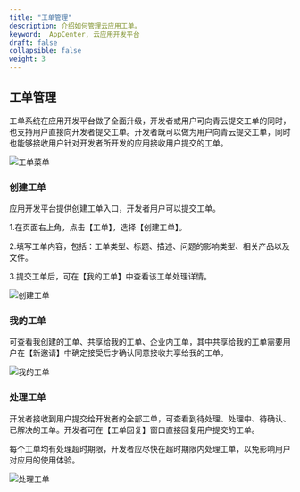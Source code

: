 ```yaml
---
title: "工单管理"
description: 介绍如何管理云应用工单。
keyword:  AppCenter, 云应用开发平台
draft: false
collapsible: false
weight: 3
---
```


## 工单管理

工单系统在应用开发平台做了全面升级，开发者或用户可向青云提交工单的同时，也支持用户直接向开发者提交工单。开发者既可以做为用户向青云提交工单，同时也能够接收用户针对开发者所开发的应用接收用户提交的工单。

![工单菜单](/appcenter/dev-platform/platform-manage/_image/ticket-menu.png)

### 创建工单

应用开发平台提供创建工单入口，开发者用户可以提交工单。

1.在页面右上角，点击【工单】，选择【创建工单】。

2.填写工单内容，包括：工单类型、标题、描述、问题的影响类型、相关产品以及文件。

3.提交工单后，可在【我的工单】中查看该工单处理详情。

![创建工单](/appcenter/dev-platform/platform-manage/_image/ticket-create.png)

### 我的工单

可查看我创建的工单、共享给我的工单、企业内工单，其中共享给我的工单需要用户在【新邀请】中确定接受后才确认同意接收共享给我的工单。

![我的工单](/appcenter/dev-platform/platform-manage/_image/tickets-my.png)

### 处理工单

开发者接收到用户提交给开发者的全部工单，可查看到待处理、处理中、待确认、已解决的工单。开发者可在【工单回复】窗口直接回复用户提交的工单。

每个工单均有处理超时期限，开发者应尽快在超时期限内处理工单，以免影响用户对应用的使用体验。

![处理工单](/appcenter/dev-platform/platform-manage/_image/tickets-pending.png)

